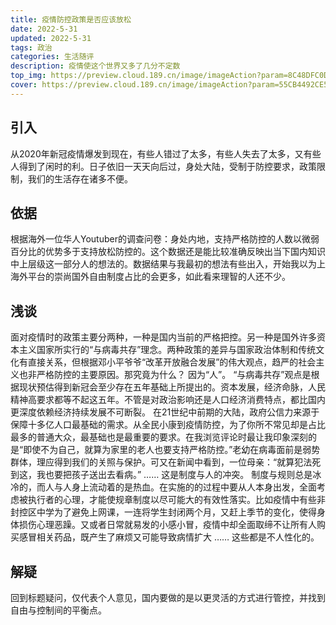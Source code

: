 ```yaml
---
title: 疫情防控政策是否应该放松
date: 2022-5-31
updated: 2022-5-31
tags: 政治
categories: 生活随评
description: 疫情使这个世界又多了几分不定数
top_img: https://preview.cloud.189.cn/image/imageAction?param=8C48DFC0DFA935D74274EFAA43CC70EB450A6D677E38C49DF182BA59414C108D2122B80970F74232CBD8C051F77B143775EE80CB588FC4256BBD71B64AEE7AC396DE3A6DB68D0B1D348F1489CB1FC9ECFCBFB30A7B6C646039B3493C62C54222ACFFB08FEB7FDA7BBDF93C96FCDB2CDB
cover: https://preview.cloud.189.cn/image/imageAction?param=55CB4492CE5F9E3D5B8A69BC6DBDD1660BC845021B5FC75352D00A235D67CDA3A5979D7538F54D2A662755B77B387889F682745020F28CCEC27A645A776748714B0FFC650A6668129A9D68EB240DCCFD8A7DC257CBAA34D6F2F695F692F88C4319F8584E2A4F83057F187706DE4E5E12
---
```


## 引入

从2020年新冠疫情爆发到现在，有些人错过了太多，有些人失去了太多，又有些人得到了闲时的利。日子依旧一天天向后过，身处大陆，受制于防控要求，政策限制，我们的生活存在诸多不便。

## 依据

根据海外一位华人Youtuber的调查问卷：身处内地，支持严格防控的人数以微弱百分比的优势多于支持放松防控的。这个数据还是能比较准确反映出当下国内知识中上层级这一部分人的想法的。数据结果与我最初的想法有些出入，开始我以为上海外平台的崇尚国外自由制度占比的会更多，如此看来理智的人还不少。

## 浅谈

面对疫情时的政策主要分两种，一种是国内当前的严格把控。另一种是国外许多资本主义国家所实行的“与病毒共存”理念。两种政策的差异与国家政治体制和传统文化有直接关系，但根据邓小平爷爷“改革开放融合发展”的伟大观点，趋严的社会主义也非严格防控的主要原因。那究竟为什么？ 因为“人”。 “与病毒共存”观点是根据现状预估得到新冠会至少存在五年基础上所提出的。资本发展，经济命脉，人民精神高要求都等不起这五年。不管是对政治影响还是人口经济消费特点，都比国内更深度依赖经济持续发展不可断裂。
在21世纪中前期的大陆，政府公信力来源于保障十多亿人口最基础的需求。从全民小康到疫情防控，为了你所不常见却是占比最多的普通大众，最基础也是最重要的要求。在我浏览评论时最让我印象深刻的是“即使不为自己，就算为家里的老人也要支持严格防控。”老幼在病毒面前是弱势群体，理应得到我们的关照与保护。可又在新闻中看到，一位母亲：“就算犯法死到这，我也要把孩子送出去看病。” …… 这是制度与人的冲突。
制度与规则总是冰冷的，而人与人身上流动着的是热血。在实施的的过程中要从人本身出发，全面考虑被执行者的心理，才能使规章制度以尽可能大的有效性落实。比如疫情中有些非封控区中学为了避免上网课，一连将学生封闭两个月，又赶上季节的变化，使得身体损伤心理恶躁。又或者日常就易发的小感小冒，疫情中却全面取缔不让所有人购买感冒相关药品，既产生了麻烦又可能导致病情扩大 …… 这些都是不人性化的。

## 解疑

回到标题疑问，仅代表个人意见，国内要做的是以更灵活的方式进行管控，并找到自由与控制间的平衡点。


